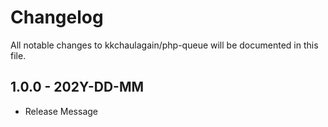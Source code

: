 # Changelog

All notable changes to kkchaulagain/php-queue will be documented in this file.

## 1.0.0 - 202Y-DD-MM

- Release Message
